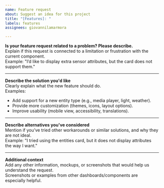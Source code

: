 ```yaml
---
name: Feature request
about: Suggest an idea for this project
title: "[Features]: "
labels: features
assignees: giovannilamarmora

---
```


**Is your feature request related to a problem? Please describe.**  
Explain if this request is connected to a limitation or frustration with the current component.  
Example: "I’d like to display extra sensor attributes, but the card does not support them."  

---

**Describe the solution you'd like**  
Clearly explain what the new feature should do.  
Examples:  
- Add support for a new entity type (e.g., media player, light, weather).  
- Provide more customization (themes, icons, layout options).  
- Improve usability (mobile view, accessibility, translations).  

---

**Describe alternatives you've considered**  
Mention if you’ve tried other workarounds or similar solutions, and why they are not ideal.  
Example: "I tried using the entities card, but it does not display attributes the way I want."  

---

**Additional context**  
Add any other information, mockups, or screenshots that would help us understand the request.  
Screenshots or examples from other dashboards/components are especially helpful.
